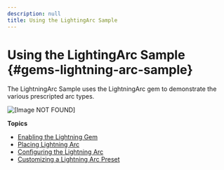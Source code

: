 ```yaml
---
description: null
title: Using the LightingArc Sample
---
```

# Using the LightingArc Sample {#gems-lightning-arc-sample}

The LightningArc Sample uses the LightningArc gem to demonstrate the various prescripted arc types\.

![\[Image NOT FOUND\]](/images/shared/shared-gem-sample-lightning-arc-example-animation.gif)

**Topics**
+ [Enabling the Lightning Gem](/docs/userguide/gems/builtin/lightning-arc-enabling.md)
+ [Placing Lightning Arc](/docs/userguide/gems/builtin/lightning-arc-placing.md)
+ [Configuring the Lightning Arc](/docs/userguide/gems/builtin/lightning-arc-configuring.md)
+ [Customizing a Lightning Arc Preset](/docs/userguide/gems/builtin/lightning-arc-presets.md)